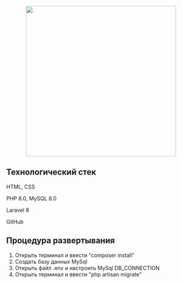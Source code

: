 <p align="center"><a href="https://laravel.com" target="_blank"><img src="https://raw.githubusercontent.com/laravel/art/master/logo-lockup/5%20SVG/2%20CMYK/1%20Full%20Color/laravel-logolockup-cmyk-red.svg" width="400"></a></p>


## Технологический стек

HTML, CSS

PHP 8.0, MySQL 8.0

Laravel 8

GitHub

## Процедура развертывания

1. Открыть терминал и ввести "composer install"
2. Создать базу данных MySql
3. Открыть файл .env и настроить MySql DB_CONNECTION
4. Открыть терминал и ввести "php artisan migrate"
